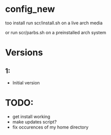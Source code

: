 # config_new
too install run scr/install.sh on a live arch media

or run scr/parbs.sh on a preinstalled arch system

# Versions
## 1:
 - Initial version
 
# TODO:
 - get install working
 - make updates script?
 - fix occurences of my home directory
